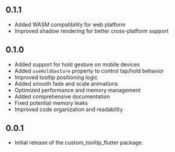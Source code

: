## 0.1.1

* Added WASM compatibility for web platform
* Improved shadow rendering for better cross-platform support 

## 0.1.0

* Added support for hold gesture on mobile devices
* Added `useHoldGesture` property to control tap/hold behavior
* Improved tooltip positioning logic
* Added smooth fade and scale animations
* Optimized performance and memory management
* Added comprehensive documentation
* Fixed potential memory leaks
* Improved code organization and readability

## 0.0.1

* Initial release of the custom_tooltip_flutter package.
